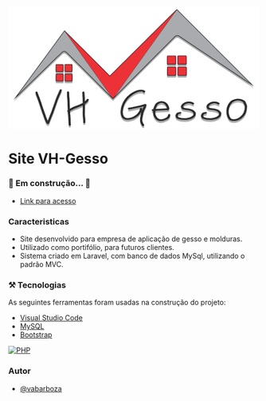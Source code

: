 
![Logo](https://github.com/vabarboza/vhgesso/blob/master/img/content/mdb-transparent.png?raw=true)

    
# Site VH-Gesso

### 🚧  Em construção...  🚧


- [Link para acesso](https://vhgessoweb.000webhostapp.com/)

### Caracteristicas

- Site desenvolvido para empresa de aplicação de gesso e molduras.
- Utilizado como portifólio, para futuros clientes.
- Sistema criado em Laravel, com banco de dados MySql, utilizando o padrão MVC.

### ⚒️ Tecnologias

As seguintes ferramentas foram usadas na construção do projeto:

- [Visual Studio Code](https://code.visualstudio.com)
- [MySQL](https://www.mysql.com)
- [Bootstrap](https://getbootstrap.com)

[![PHP](https://img.shields.io/packagist/php-v/symfony/symfony)](https://img.shields.io/packagist/php-v/symfony/symfony)

  
### Autor
- [@vabarboza](https://github.com/vabarboza)

  
